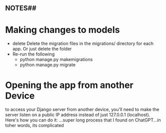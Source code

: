 ## NOTES##

# Making changes to models
- delete Delete the migration files in the migrations/ directory for each app. Or just delete the folder 
- Re-run the following 
    - python manage.py makemigrations
    - python manage.py migrate


# Opening the app from another Device
to access your Django server from another device, you'll need to 
make the server listen on a public IP address instead of just 127.0.0.1 (localhost). Here's how you can do it:
    ...super long process that I found on ChatGPT...in toher words, its complicated 

    